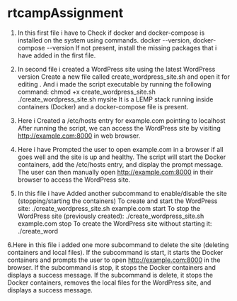 # rtcampAssignment

1. In this first file i have to Check if docker and docker-compose is installed on the system using commands.
docker --version, docker-compose --version
If not present, install the missing packages that i have added in the first file.


2. In second file i created a WordPress site using the latest WordPress version 
Create a new file called create_wordpress_site.sh and open it for editing .
And i made the script executable by running the following command:
chmod +x create_wordpress_site.sh
./create_wordpress_site.sh mysite
It is a LEMP stack running inside containers (Docker) and a docker-compose file is present.


3. Here i Created a /etc/hosts entry for example.com pointing to localhost
After running the script, we can access the WordPress site by visiting http://example.com:8000 in web browser.


4. Here i have Prompted the user to open example.com in a browser if all goes well and the site is up and healthy.
The script will start the Docker containers, add the /etc/hosts entry, and display the prompt message. The user can then manually open http://example.com:8000 in their browser to access the WordPress site.


5. In this file i have Added another subcommand to enable/disable the site (stopping/starting the containers)
To create and start the WordPress site: ./create_wordpress_site.sh example.com start
To stop the WordPress site (previously created): ./create_wordpress_site.sh example.com stop
To create the WordPress site without starting it: ./create_word


6.Here in this file i added one more subcommand to delete the site (deleting containers and local files).
If the subcommand is start, it starts the Docker containers and prompts the user to open http://example.com:8000 in the browser. If the subcommand is stop, it stops the Docker containers and displays a success message. If the subcommand is delete, it stops the Docker containers, removes the local files for the WordPress site, and displays a success message.
